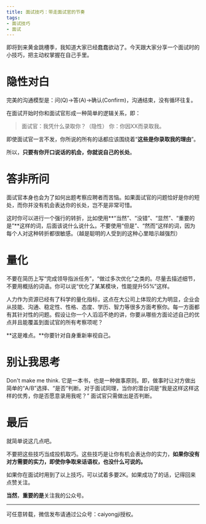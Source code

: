 ```yaml
---
title: 面试技巧：带走面试官的节奏
tags:
- 面试技巧
- 面试
---
```


即将到来黄金跳槽季，我知道大家已经蠢蠢欲动了。今天跟大家分享一个面试时的小技巧，把主动权掌握在自己手里。

# 隐性对白

完美的沟通模型是：问(Q)->答(A)->确认(Confirm)，沟通结束，没有循环往复。

在面试开始时你和面试官形成一种简单的逻辑关系，即：

> 面试官：我凭什么录取你？（隐性）
> 你：你因XX而录取我。

即使面试官一言不发，你所说的所有的话都应该围绕着“**这些是你录取我的理由**”。

所以，**只要有你开口说话的机会，你就说自己的长处**。

# 答非所问

面试官本身也会为了如何出题考察应聘者而苦恼。如果面试官的问题恰好是你的短处，而你并没有机会表达你的长处，岂不是非常可惜。

这时你可以进行一个强行的转折，比如使用**“当然”、“没错”、“显然”、“重要的是”**这样的词，后面该说什么说什么。不要使用“但是”、“然而”这样的词，因为每个人对这种转折都很敏感。（越是聪明的人受到的这种心里暗示越强烈）

# 量化

不要在简历上写“完成领导指派任务”，“做过多次优化”之类的。尽量去描述细节，不要用概括的词语。你可以说“优化了某某模块，性能提升55%”这样。

人力作为资源已经有了科学的量化指标，这点在大公司上体现的尤为明显，企业会从技能、沟通、稳定性、性格、态度、学历、智力等很多方面考察你。每一方面都有其针对性的问题。假设让你一个人滔滔不绝的讲，你要从哪些方面论述自己的优点并且能覆盖到面试官的所有考察项呢？

**这是难点。**你要针对自身重新审视自己。

# 别让我思考

Don't make me think. 它是一本书，也是一种做事原则。即，做事时让对方做出简单的“A/B”选择、“是否”判断。对于面试同理，当你的潜台词是“我是这样这样这样的优秀，你是否愿意录用我呢？” 面试官只需做出是否判断。

# 最后

就简单说这几点吧。

不要把这些技巧当成投机取巧。这些技巧是让你有机会表达你的实力，**如果你没有对方需要的实力，即使你争取来话语权，也没什么可说的。**

如果你在面试时用到了以上技巧，可以试着多要2K。如果成功了的话，记得回来点赞关注。

**当然**，**重要的是**关注我的公众号。

----------

可任意转载，微信发布请通过公众号：caiyongji授权。

